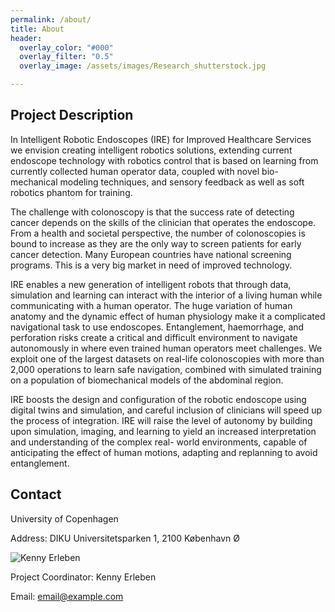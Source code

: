 ```yaml
---
permalink: /about/
title: About
header:
  overlay_color: "#000"
  overlay_filter: "0.5"
  overlay_image: /assets/images/Research_shutterstock.jpg

---
```

## Project Description

In Intelligent Robotic Endoscopes (IRE) for Improved Healthcare Services we envision creating intelligent robotics solutions, extending current endoscope technology with robotics control that is based on learning from currently collected human operator data, coupled with novel bio-mechanical modeling techniques, and sensory feedback as well as soft robotics phantom for training.

The challenge with colonoscopy is that the success rate of detecting cancer depends on the skills of the clinician that operates the endoscope. From a health and societal perspective, the number of colonoscopies is bound to increase as they are the only way to screen patients for early cancer detection. Many European countries have national screening programs. This is a very big market in need of improved technology.

IRE enables a new generation of intelligent robots that through data, simulation and learning can interact with the interior of a living human while communicating with a human operator. The huge variation of human anatomy and the dynamic effect of human physiology make it a complicated navigational task to use endoscopes. Entanglement, haemorrhage, and perforation risks create a critical and difficult environment to navigate autonomously in where even trained human operators meet challenges. We exploit one of the largest datasets on real-life colonoscopies with more than 2,000 operations to learn safe navigation, combined with simulated training on a population of biomechanical models of the abdominal region.

IRE boosts the design and configuration of the robotic endoscope using digital twins and simulation, and careful inclusion of clinicians will speed up the process of integration. IRE will raise the level of autonomy by building upon simulation, imaging, and learning to yield an increased interpretation and understanding of the complex real- world environments, capable of anticipating the effect of human motions, adapting and replanning to avoid entanglement.

## Contact

<div>
    <p>University of Copenhagen</p>
    <p>Address: DIKU Universitetsparken 1, 2100 København Ø</p>
    <img src="{{ "assets/images/Kenny Erleben.jpg" | relative_url }}" alt="Kenny Erleben">
    <p>Project Coordinator: Kenny Erleben </p>
    <p>Email: <a href="mailto:kenny@di.ku.dk">email@example.com</a></p>
</div>

